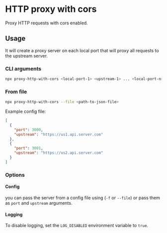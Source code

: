 # HTTP proxy with cors

Proxy HTTP requests with cors enabled.

## Usage
It will create a proxy server on each local port that will proxy all requests to the upstream server.

### CLI arguments
```bash
npx proxy-http-with-cors <local-port-1> <upstream-1> ... <local-port-n> <upstream-n>
```

### From file
```bash
npx proxy-http-with-cors --file <path-to-json-file>
```

Example config file:
```json
[
  {
    "port": 3000,
    "upstream": "https://us1.api.server.com"
  },
  {
    "port": 3001,
    "upstream": "https://us2.api.server.com"
  }
]
```

### Options

#### Config
you can pass the server from a config file using (`-f` or `--file`) or pass them as `port` and `upstream` arguments.

#### Logging
To disable logging, set the `LOG_DISABLED` environment variable to `true`.


